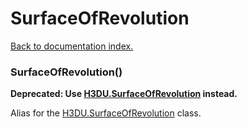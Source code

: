 # SurfaceOfRevolution

[Back to documentation index.](index.md)

### SurfaceOfRevolution() <a id='SurfaceOfRevolution'></a>

<b>Deprecated: Use <a href="H3DU.SurfaceOfRevolution.md">H3DU.SurfaceOfRevolution</a> instead.</b>

Alias for the <a href="H3DU.SurfaceOfRevolution.md">H3DU.SurfaceOfRevolution</a> class.
